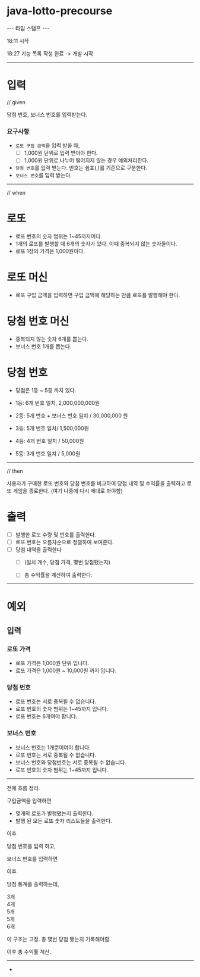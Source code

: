 # java-lotto-precourse
--- 타임 스탬프 ---

18:11 시작

18:27 기능 목록 작성 완료 -> 개발 시작 

----

# 입력
// given

당첨 번호, 보너스 번호를 입력받는다.

### 요구사항 
- `로또 구입 금액`을 입력 받을 때,
    - [ ] 1,000원 단위로 입력 받아야 한다.
    - [ ] 1,000원 단위로 나누어 떨어지지 않는 경우 예외처리한다.

- `당첨 번호`를 입력 받는다. 번호는 쉼표(,)를 기준으로 구분한다.
- `보너스 번호`를 입력 받는다.

---
// when

# 로또 
- 로또 번호의 숫자 범위는 1~45까지이다.
- 1개의 로또를 발행할 때 6개의 숫자가 있다. 이때 중복되지 않는 숫자들이다.
- 로또 1장의 가격은 1,000원이다.
# 로또 머신
- 로또 구입 금액을 입력하면 구입 금액에 해당하는 만큼 로또를 발행해야 한다.

# 당첨 번호 머신
- 중복되지 않는 숫자 6개를 뽑는다.
- 보너스 번호 1개를 뽑는다.

# 당첨 번호
- 당첨은 1등 ~ 5등 까지 있다.
- 1등: 6개 번호 일치, 2,000,000,000원

- 2등: 5개 번호 + 보너스 번호 일치 / 30,000,000 원
- 3등: 5개 번호 일치/ 1,500,000원

- 4등: 4개 번호 일치 / 50,000원
- 5등: 3개 번호 일치 / 5,000원

---

// then

사용자가 구매한 로또 번호와 당첨 번호를 비교하여 당첨 내역 및 수익률을 출력하고 로또 게임을 종료한다.
(여기 나중에 다시 제대로 봐야함)

# 출력 

- [ ] 발행한 로또 수량 및 번호를 출력한다.
- [ ] 로또 번호는 오름차순으로 정렬하여 보여준다.
- [ ] 당첨 내역을 출력한다
    - [ ] (일치 개수, 당첨 가격, 몇번 당첨됐는지)
    - [ ] 총 수익률을 계산하여 출력한다.


---
# 예외
## 입력

### 로또 가격
- 로또 가격은 1,000원 단위 입니다.
- 로또 가격은 1,000원 ~ 10,000원 까지 입니다.

### 당첨 번호
- 로또 번호는 서로 중복될 수 없습니다.
- 로또 번호의 숫자 범위는 1~45까지 입니다.
- 로또 번호는 6개여야 합니다.

### 보너스 번호
- 보너스 번호는 1개뿐이여야 합니다.
- 로또 번호는 서로 중복될 수 없습니다.
- 보너스 번호와 당첨번호는 서로 중복될 수 없습니다.
- 로또 번호의 숫자 범위는 1~45까지 입니다.


---

전체 흐름 정리.

구입금액을 입력하면
- 몇개의 로또가 발행됐는지 출력한다.
- 발행 된 모든 로또 숫자 리스트들을 출력한다.

이후

당첨 번호를 입력 하고,

보너스 번호를 입력하면

이후


당첨 통계를 출력하는데,

3개<br>
4개<br>
5개<br>
5개<br>
6개<br>

이 구조는 고정.
총 몇번 당첨 됐는지 기록해야함. 

이후 총 수익률 계산. 


----

- 

